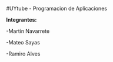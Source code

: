 #UYtube - Programacion de Aplicaciones


**Integrantes:**

-Martin Navarrete


-Mateo Sayas


-Ramiro Alves
